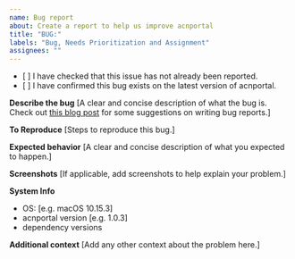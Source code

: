 ```yaml
---
name: Bug report
about: Create a report to help us improve acnportal
title: "BUG:"
labels: "Bug, Needs Prioritization and Assignment"
assignees: ""
---
```


- \[ ] I have checked that this issue has not already been reported.
- \[ ] I have confirmed this bug exists on the latest version of acnportal.

**Describe the bug**
\[A clear and concise description of what the bug is.
Check out [this blog post](https://matthewrocklin.com/blog/work/2018/02/28/minimal-bug-reports) for some suggestions on writing bug reports.]

**To Reproduce**
\[Steps to reproduce this bug.]

**Expected behavior**
\[A clear and concise description of what you expected to happen.]

**Screenshots**
\[If applicable, add screenshots to help explain your problem.]

**System Info**

-   OS: \[e.g. macOS 10.15.3]
-   acnportal version \[e.g. 1.0.3]
-   dependency versions

**Additional context**
\[Add any other context about the problem here.]
